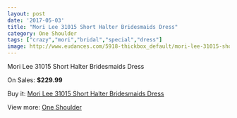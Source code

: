```yaml
---
layout: post
date: '2017-05-03'
title: "Mori Lee 31015 Short Halter Bridesmaids Dress"
category: One Shoulder
tags: ["crazy","mori","bridal","special","dress"]
image: http://www.eudances.com/5918-thickbox_default/mori-lee-31015-short-halter-bridesmaids-dress.jpg
---
```

Mori Lee 31015 Short Halter Bridesmaids Dress

On Sales: **$229.99**
<a href="https://www.eudances.com/en/one-shoulder/2091-mori-lee-31015-short-halter-bridesmaids-dress.html"><amp-img layout="responsive" width="600" height="600" src="//www.eudances.com/5918-thickbox_default/mori-lee-31015-short-halter-bridesmaids-dress.jpg" alt="Mori Lee 31015 Short Halter Bridesmaids Dress 0" /></a>
<a href="https://www.eudances.com/en/one-shoulder/2091-mori-lee-31015-short-halter-bridesmaids-dress.html"><amp-img layout="responsive" width="600" height="600" src="//www.eudances.com/5920-thickbox_default/mori-lee-31015-short-halter-bridesmaids-dress.jpg" alt="Mori Lee 31015 Short Halter Bridesmaids Dress 1" /></a>
<a href="https://www.eudances.com/en/one-shoulder/2091-mori-lee-31015-short-halter-bridesmaids-dress.html"><amp-img layout="responsive" width="600" height="600" src="//www.eudances.com/5919-thickbox_default/mori-lee-31015-short-halter-bridesmaids-dress.jpg" alt="Mori Lee 31015 Short Halter Bridesmaids Dress 2" /></a>

Buy it: [Mori Lee 31015 Short Halter Bridesmaids Dress](https://www.eudances.com/en/one-shoulder/2091-mori-lee-31015-short-halter-bridesmaids-dress.html "Mori Lee 31015 Short Halter Bridesmaids Dress")

View more: [One Shoulder](https://www.eudances.com/en/23-one-shoulder "One Shoulder")
